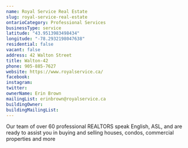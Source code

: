 ```yaml
---
name: Royal Service Real Estate 
slug: royal-service-real-estate
ontarioCategory: Professional Services
businessType: service
latitude: "43.9513983498434"
longitude: "-78.2932198047638"
residential: false
vacant: false
address: 42 Walton Street
title: Walton-42
phone: 905-885-7627
website: https://www.royalservice.ca/
facebook: 
instagram: 
twitter: 
ownerName: Erin Brown
mailingList: erinbrown@royalservice.ca
buildingOwner: 
buildingMailingList: 
---
```


Our team of over 60 professional REALTORS speak English, ASL, and are ready to assist you in buying and selling houses,
condos, commercial properties and more
